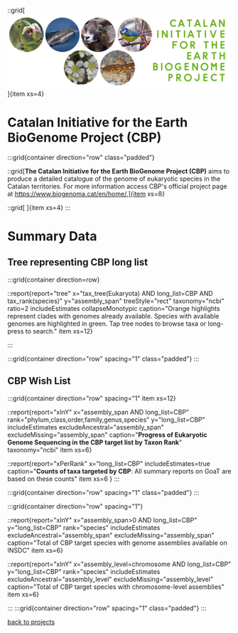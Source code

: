 ::grid[![GoaT](/static/images/CBP.jpg)]{item xs=4}

# Catalan Initiative for the Earth BioGenome Project (CBP)
:::grid{container direction="row" class="padded"}

::grid[**The Catalan Initiative for the Earth BioGenome Project (CBP)** aims to produce a detailed catalogue of the genome of eukaryotic species in the Catalan territories. For more information access CBP's official project page at https://www.biogenoma.cat/en/home/.]{item xs=8}

::grid[ ]{item xs=4}
:::

# Summary Data

## Tree representing CBP long list

:::grid{container direction=row}

::report{report="tree" x="tax_tree(Eukaryota) AND long_list=CBP AND tax_rank(species)" y="assembly_span" treeStyle="rect" taxonomy="ncbi" ratio=2 includeEstimates collapseMonotypic caption="Orange highlights represent clades with genomes already available. Species with available genomes are highlighted in green. Tap tree nodes to browse taxa or long-press to search." item xs=12}

:::

:::grid{container direction="row" spacing="1" class="padded"}
:::

## CBP Wish List

:::grid{container direction="row" spacing="1" item xs=12}

::report{report="xInY" x="assembly_span AND long_list=CBP" rank="phylum,class,order,family,genus,species" y="long_list=CBP" includeEstimates excludeAncestral="assembly_span" excludeMissing="assembly_span" caption="**Progress of Eukaryotic Genome Sequencing in the CBP target list by Taxon Rank**" taxonomy="ncbi" item xs=6}

::report{report="xPerRank" x="long_list=CBP" includeEstimates=true caption="**Counts of taxa targeted by CBP**: All summary reports on GoaT are based on these counts" item xs=6 }
:::

:::grid{container direction="row" spacing="1" class="padded"}
:::

:::grid{container direction="row" spacing="1"}

::report{report="xInY" x="assembly_span>0 AND long_list=CBP" y="long_list=CBP" rank="species" includeEstimates excludeAncestral="assembly_span" excludeMissing="assembly_span" caption="Total of CBP target species with genome assemblies available on INSDC" item xs=6}

::report{report="xInY" x="assembly_level=chromosome AND long_list=CBP" y="long_list=CBP" rank="species" includeEstimates excludeAncestral="assembly_level" excludeMissing="assembly_level" caption="Total of CBP target species with chromosome-level assemblies" item xs=6}

:::
:::grid{container direction="row" spacing="1" class="padded"}
:::

[back to projects](/projects)
